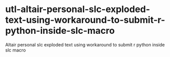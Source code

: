 # utl-altair-personal-slc-exploded-text-using-workaround-to-submit-r-python-inside-slc-macro
Altair personal slc exploded text using workaround to submit r python inside slc macro
